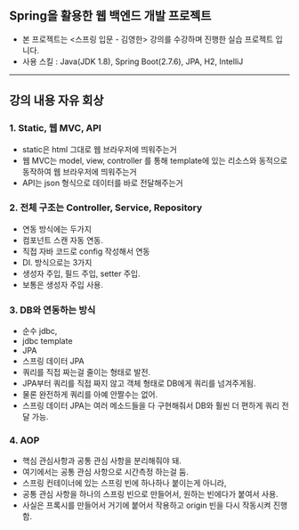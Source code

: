 ## Spring을 활용한 웹 백엔드 개발 프로젝트
  - 본 프로젝트는 <스프링 입문 - 김영한> 강의를 수강하며 진행한 실습 프로젝트 입니다.
  - 사용 스킬 : Java(JDK 1.8), Spring Boot(2.7.6), JPA, H2, IntelliJ

--------------------

## 강의 내용 자유 회상

### 1. Static, 웹 MVC, API  
- static은 html 그대로 웹 브라우저에 띄워주는거  
- 웹 MVC는 model, view, controller 를 통해 template에 있는 리소스와 동적으로 동작하여 웹 브라우저에 띄워주는거  
- API는 json 형식으로 데이터를 바로 전달해주는거  

### 2. 전체 구조는 Controller, Service, Repository
- 연동 방식에는 두가지
- 컴포넌트 스캔 자동 연동.
- 직접 자바 코드로 config 작성해서 연동 
- DI. 방식으로는 3가지
- 생성자 주입, 필드 주입, setter 주입.
- 보통은 생성자 주입 사용.

### 3. DB와 연동하는 방식
- 순수 jdbc,
- jdbc template
- JPA
- 스프링 데이터 JPA
- 쿼리를 직접 짜는걸 줄이는 형태로 발전.
- JPA부터 쿼리를 직접 짜지 않고 객체 형태로 DB에게 쿼리를 넘겨주게됨.
- 물론 완전하게 쿼리를 아예 안짤수는 없어.
- 스프링 데이터 JPA는 여러 메소드들을 다 구현해줘서 DB와 훨씬 더 편하게 쿼리 전달 가능.

### 4. AOP
- 핵심 관심사항과 공통 관심 사항을 분리해줘야 돼.
- 여기에서는 공통 관심 사항으로 시간측정 하는걸 둠.
- 스프링 컨테이너에 있는 스프링 빈에 하나하나 붙이는게 아니라,
- 공통 관심 사항을 하나의 스프링 빈으로 만들어서, 원하는 빈에다가 붙여서 사용.
- 사실은 프록시를 만들어서 거기에 붙어서 작용하고 origin 빈을 다시 작동시켜 진행함.




